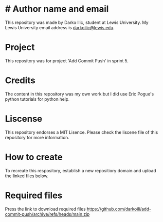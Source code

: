 # # Author name and email
This repository was made by Darko Ilic, student at Lewis University. My Lewis University email address is darkoilic@lewis.edu.  
# Project
This repository was for project 'Add Commit Push' in sprint 5.
# Credits
The content in this repository was my own work but I did use Eric Pogue's python tutorials for python help.
# Liscense
This repository endorses a MIT Lisence. Please check the liscene file of this repository for more information.
# How to create
To recreate this respository, establish a new repositiory domain and upload the linked files below.
# Required files
Press the link to download required files
https://github.com/darkoili/add-commit-push/archive/refs/heads/main.zip
